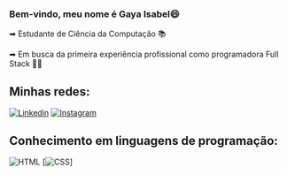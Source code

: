 ### Bem-vindo, meu nome é Gaya Isabel😄
➡︎ Estudante de Ciência da Computação 📚


➡︎ Em busca da primeira experiência profissional como programadora Full Stack 👩‍💻
## Minhas redes:
[![Linkedin](https://img.shields.io/badge/LinkedIn-0077B5?style=for-the-badge&logo=linkedin&logoColor=white)](https://www.linkedin.com/in/gayapizoli)
[![Instagram](https://img.shields.io/badge/Instagram-E4405F?style=for-the-badge&logo=instagram&logoColor=white)](https://www.instagram.com/_gayaisabel/)
## Conhecimento em linguagens de programação:
![HTML](https://img.shields.io/badge/HTML5-E34F26?style=for-the-badge&logo=html5&logoColor=white)
[![CSS](https://img.shields.io/badge/CSS-239120?&style=for-the-badge&logo=css3&logoColor=white)]

